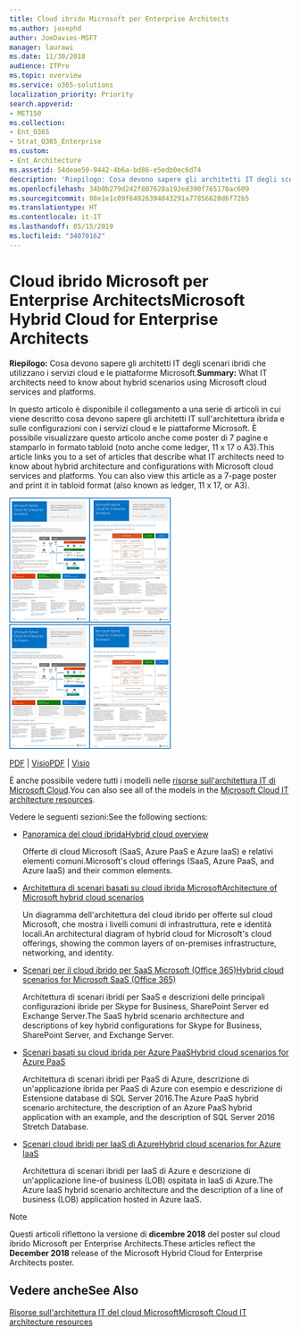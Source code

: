 ```yaml
---
title: Cloud ibrido Microsoft per Enterprise Architects
ms.author: josephd
author: JoeDavies-MSFT
manager: laurawi
ms.date: 11/30/2018
audience: ITPro
ms.topic: overview
ms.service: o365-solutions
localization_priority: Priority
search.appverid:
- MET150
ms.collection:
- Ent_O365
- Strat_O365_Enterprise
ms.custom:
- Ent_Architecture
ms.assetid: 54deae50-9442-4b6a-bd86-e5edb0ec6d74
description: 'Riepilogo: Cosa devono sapere gli architetti IT degli scenari ibridi che utilizzano i servizi cloud e le piattaforme Microsoft.'
ms.openlocfilehash: 34b0b279d242f807620a192ed390f765170ac609
ms.sourcegitcommit: 08e1e1c09f64926394043291a77856620d6f72b5
ms.translationtype: HT
ms.contentlocale: it-IT
ms.lasthandoff: 05/15/2019
ms.locfileid: "34070162"
---
```

# <a name="microsoft-hybrid-cloud-for-enterprise-architects"></a><span data-ttu-id="813ae-103">Cloud ibrido Microsoft per Enterprise Architects</span><span class="sxs-lookup"><span data-stu-id="813ae-103">Microsoft Hybrid Cloud for Enterprise Architects</span></span>

 <span data-ttu-id="813ae-104">**Riepilogo:** Cosa devono sapere gli architetti IT degli scenari ibridi che utilizzano i servizi cloud e le piattaforme Microsoft.</span><span class="sxs-lookup"><span data-stu-id="813ae-104">**Summary:** What IT architects need to know about hybrid scenarios using Microsoft cloud services and platforms.</span></span>
  
<span data-ttu-id="813ae-p101">In questo articolo è disponibile il collegamento a una serie di articoli in cui viene descritto cosa devono sapere gli architetti IT sull'architettura ibrida e sulle configurazioni con i servizi cloud e le piattaforme Microsoft. È possibile visualizzare questo articolo anche come poster di 7 pagine e stamparlo in formato tabloid (noto anche come ledger, 11 x 17 o A3).</span><span class="sxs-lookup"><span data-stu-id="813ae-p101">This article links you to a set of articles that describe what IT architects need to know about hybrid architecture and configurations with Microsoft cloud services and platforms. You can also view this article as a 7-page poster and print it in tabloid format (also known as ledger, 11 x 17, or A3).</span></span>
  
<span data-ttu-id="813ae-107">[![Immagine di scorrimento per modello ibrido del cloud Microsoft](media/Hybrid-Poster/Hybrid-Cloud-Thumbnail.png)](https://www.microsoft.com/download/details.aspx?id=54424
)</span><span class="sxs-lookup"><span data-stu-id="813ae-107">[![Thumb image for the Microsoft hybrid cloud model](media/Hybrid-Poster/Hybrid-Cloud-Thumbnail.png)](https://www.microsoft.com/download/details.aspx?id=54424
)</span></span>
  
<span data-ttu-id="813ae-108">[PDF](https://go.microsoft.com/fwlink/p/?linkid=842082) | [Visio](https://go.microsoft.com/fwlink/p/?linkid=842083)</span><span class="sxs-lookup"><span data-stu-id="813ae-108">[PDF](https://go.microsoft.com/fwlink/p/?linkid=842082) | [Visio](https://go.microsoft.com/fwlink/p/?linkid=842083)</span></span>
  
<span data-ttu-id="813ae-109">È anche possibile vedere tutti i modelli nelle [risorse sull'architettura IT di Microsoft Cloud](microsoft-cloud-it-architecture-resources.md).</span><span class="sxs-lookup"><span data-stu-id="813ae-109">You can also see all of the models in the [Microsoft Cloud IT architecture resources](microsoft-cloud-it-architecture-resources.md).</span></span>
  
<span data-ttu-id="813ae-110">Vedere le seguenti sezioni:</span><span class="sxs-lookup"><span data-stu-id="813ae-110">See the following sections:</span></span>
  
- [<span data-ttu-id="813ae-111">Panoramica del cloud ibrida</span><span class="sxs-lookup"><span data-stu-id="813ae-111">Hybrid cloud overview</span></span>](hybrid-cloud-overview.md)
    
    <span data-ttu-id="813ae-112">Offerte di cloud Microsoft (SaaS, Azure PaaS e Azure IaaS) e relativi elementi comuni.</span><span class="sxs-lookup"><span data-stu-id="813ae-112">Microsoft's cloud offerings (SaaS, Azure PaaS, and Azure IaaS) and their common elements.</span></span>
    
- [<span data-ttu-id="813ae-113">Architettura di scenari basati su cloud ibrida Microsoft</span><span class="sxs-lookup"><span data-stu-id="813ae-113">Architecture of Microsoft hybrid cloud scenarios</span></span>](architecture-of-microsoft-hybrid-cloud-scenarios.md)
    
    <span data-ttu-id="813ae-114">Un diagramma dell'architettura del cloud ibrido per offerte sul cloud Microsoft, che mostra i livelli comuni di infrastruttura, rete e identità locali.</span><span class="sxs-lookup"><span data-stu-id="813ae-114">An architectural diagram of hybrid cloud for Microsoft's cloud offerings, showing the common layers of on-premises infrastructure, networking, and identity.</span></span>
    
- [<span data-ttu-id="813ae-115">Scenari per il cloud ibrido per SaaS Microsoft (Office 365)</span><span class="sxs-lookup"><span data-stu-id="813ae-115">Hybrid cloud scenarios for Microsoft SaaS (Office 365)</span></span>](hybrid-cloud-scenarios-for-microsoft-saas-office-365.md)
    
    <span data-ttu-id="813ae-116">Architettura di scenari ibridi per SaaS e descrizioni delle principali configurazioni ibride per Skype for Business, SharePoint Server ed Exchange Server.</span><span class="sxs-lookup"><span data-stu-id="813ae-116">The SaaS hybrid scenario architecture and descriptions of key hybrid configurations for Skype for Business, SharePoint Server, and Exchange Server.</span></span>
    
- [<span data-ttu-id="813ae-117">Scenari basati su cloud ibrida per Azure PaaS</span><span class="sxs-lookup"><span data-stu-id="813ae-117">Hybrid cloud scenarios for Azure PaaS</span></span>](hybrid-cloud-scenarios-for-azure-paas.md)
    
    <span data-ttu-id="813ae-118">Architettura di scenari ibridi per PaaS di Azure, descrizione di un'applicazione ibrida per PaaS di Azure con esempio e descrizione di Estensione database di SQL Server 2016.</span><span class="sxs-lookup"><span data-stu-id="813ae-118">The Azure PaaS hybrid scenario architecture, the description of an Azure PaaS hybrid application with an example, and the description of SQL Server 2016 Stretch Database.</span></span>
    
- [<span data-ttu-id="813ae-119">Scenari cloud ibridi per IaaS di Azure</span><span class="sxs-lookup"><span data-stu-id="813ae-119">Hybrid cloud scenarios for Azure IaaS</span></span>](hybrid-cloud-scenarios-for-azure-iaas.md)
    
    <span data-ttu-id="813ae-120">Architettura di scenari ibridi per IaaS di Azure e descrizione di un'applicazione line-of business (LOB) ospitata in IaaS di Azure.</span><span class="sxs-lookup"><span data-stu-id="813ae-120">The Azure IaaS hybrid scenario architecture and the description of a line of business (LOB) application hosted in Azure IaaS.</span></span>
    
> [!NOTE]
> <span data-ttu-id="813ae-121">Questi articoli riflettono la versione di **dicembre 2018** del poster sul cloud ibrido Microsoft per Enterprise Architects.</span><span class="sxs-lookup"><span data-stu-id="813ae-121">These articles reflect the **December 2018** release of the Microsoft Hybrid Cloud for Enterprise Architects poster.</span></span>
  
## <a name="see-also"></a><span data-ttu-id="813ae-122">Vedere anche</span><span class="sxs-lookup"><span data-stu-id="813ae-122">See Also</span></span>

[<span data-ttu-id="813ae-123">Risorse sull'architettura IT del cloud Microsoft</span><span class="sxs-lookup"><span data-stu-id="813ae-123">Microsoft Cloud IT architecture resources</span></span>](microsoft-cloud-it-architecture-resources.md)


